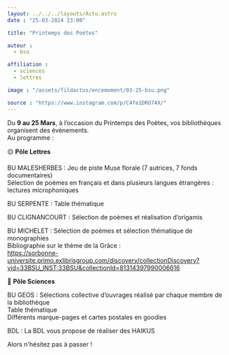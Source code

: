 ```yaml
---
layout: ../../../layouts/Actu.astro
date : "25-03-2024 23:00"

title: "Printemps des Poètes"

auteur :
  - bsu

affiliation :
  - sciences
  - lettres

image : "/assets/fildactus/encemoment/03-25-bsu.png"

source : "https://www.instagram.com/p/C4fe1DRO74X/"
---
```


Du __9 au 25 Mars__, à l’occasion du Printemps des Poètes, vos bibliothèques organisent des évènements.  
Au programme :

🟡 __Pôle Lettres__

BU MALESHERBES : Jeu de piste Muse florale (7 autrices, 7 fonds documentaires)  
Sélection de poèmes en français et dans plusieurs langues étrangères : lectures microphoniques  

BU SERPENTE : Table thématique

BU CLIGNANCOURT : Sélection de poèmes et réalisation d’origamis

BU MICHELET : Sélection de poèmes et sélection thématique de monographies  
Bibliographie sur le thème de la Grâce :  
https://sorbonne-universite.primo.exlibrisgroup.com/discovery/collectionDiscovery?vid=33BSU_INST:33BSU&collectionId=81314397990006616

🔵 __Pôle Sciences__

BU GEOS : Sélections collective d’ouvrages réalisé par chaque membre de la bibliothèque  
Table thématique  
Différents marque-pages et cartes postales en goodies

BDL : La BDL vous propose de réaliser des HAIKUS

Alors n'hésitez pas à passer !
